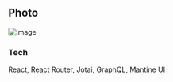 ## Photo
![image](https://user-images.githubusercontent.com/75113766/223066104-80524c47-1507-415d-87dc-f0d08ac912d0.png)

### Tech
React, React Router, Jotai, GraphQL, Mantine UI
